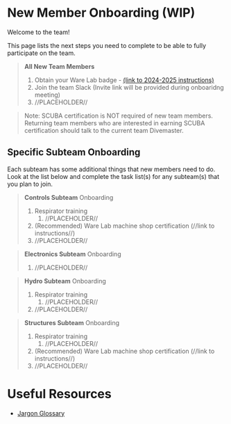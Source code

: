 # New Member Onboarding (WIP)
Welcome to the team!

This page lists the next steps you need to complete to be able to fully participate on the team.

>**All New Team Members**
>1. Obtain your Ware Lab badge - [(link to 2024-2025 instructions)](Obtaining_your_WL_badge_2024-25.pdf)
>2. Join the team Slack (Invite link will be provided during onboaridng meeting)
>3. //PLACEHOLDER//

> Note:
> SCUBA certification is NOT required of new team members.
> Returning team members who are interested in earning SCUBA certification should talk to the current team Divemaster.


## Specific Subteam Onboarding
Each subteam has some additional things that new members need to do. Look at the list below and complete the task list(s) for any subteam(s) that you plan to join.  

>**Controls Subteam** Onboarding
>1. Respirator training
>    1. //PLACEHOLDER//
>2. (Recommended) Ware Lab machine shop certification (//link to instructions//)
>3. //PLACEHOLDER//


>**Electronics Subteam** Onboarding
>1. //PLACEHOLDER//


>**Hydro Subteam** Onboarding
>1. Respirator training
>    1. //PLACEHOLDER//
>2. //PLACEHOLDER//


>**Structures Subteam** Onboarding
>1. Respirator training
>    1. //PLACEHOLDER//
>2. (Recommended) Ware Lab machine shop certification (//link to instructions//)
>3. //PLACEHOLDER//


# Useful Resources
- [Jargon Glossary](jargon-glossary.md)